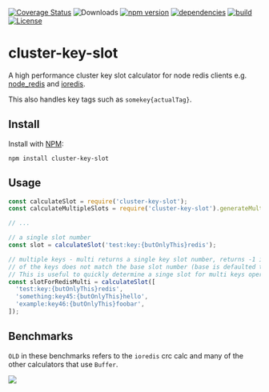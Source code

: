 [![Coverage Status](https://coveralls.io/repos/github/Salakar/cluster-key-slot/badge.svg?branch=master)](https://coveralls.io/github/Salakar/cluster-key-slot?branch=master)
![Downloads](https://img.shields.io/npm/dt/cluster-key-slot.svg)
[![npm version](https://img.shields.io/npm/v/cluster-key-slot.svg)](https://www.npmjs.com/package/cluster-key-slot)
[![dependencies](https://img.shields.io/david/Salakar/cluster-key-slot.svg)](https://david-dm.org/Salakar/cluster-key-slot)
[![build](https://travis-ci.org/Salakar/cluster-key-slot.svg)](https://travis-ci.org/Salakar/cluster-key-slot)
[![License](https://img.shields.io/npm/l/cluster-key-slot.svg)](/LICENSE)

# cluster-key-slot

A high performance cluster key slot calculator for node redis clients e.g. [node_redis](https://github.com/NodeRedis/node_redis) and [ioredis](https://github.com/luin/ioredis).

This also handles key tags such as `somekey{actualTag}`.

## Install

Install with [NPM](https://npmjs.org/):

```
npm install cluster-key-slot
```

## Usage

```js
const calculateSlot = require('cluster-key-slot');
const calculateMultipleSlots = require('cluster-key-slot').generateMulti;

// ...

// a single slot number
const slot = calculateSlot('test:key:{butOnlyThis}redis');

// multiple keys - multi returns a single key slot number, returns -1 if any
// of the keys does not match the base slot number (base is defaulted to first keys slot)
// This is useful to quickly determine a singe slot for multi keys operations.
const slotForRedisMulti = calculateSlot([
  'test:key:{butOnlyThis}redis',
  'something:key45:{butOnlyThis}hello',
  'example:key46:{butOnlyThis}foobar',
]);
```

## Benchmarks

`OLD` in these benchmarks refers to the `ioredis` crc calc and many of the other calculators that use `Buffer`.

![](https://files.gitter.im/gosquared/redis-clustr/x8m8/blob)
